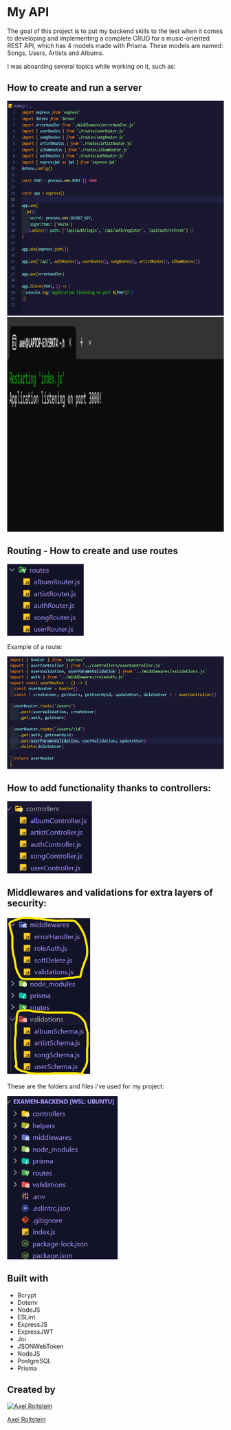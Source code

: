 # My API

The goal of this project is to put my backend skills to the test when it comes to developing and implementing a complete CRUD for a music-oriented REST API, which has 4 models made with Prisma. These models are named: Songs, Users, Artists and Albums.

I was aboarding several topics while working on it, such as:

## How to create and run a server

<img src = "image.png" alt = "Server code" width = "700" height = "500">

<img src = "image-1.png" alt = "Server in console" height = "500">

## Routing - How to create and use routes

<img src = "image-5.png" alt = "Routing files">

Example of a route:

<img src = "image-6.png" alt = "Route example">

## How to add functionality thanks to controllers:

<img src = "image-7.png" alt = "Controller files">

## Middlewares and validations for extra layers of security:

<img src = "image-8.png" alt = "Middleware and validation files">

These are the folders and files i've used for my project:

<img src = "image-4.png" alt = "Folders and files">

## Built with

- Bcrypt
- Dotenv
- NodeJS
- ESLint
- ExpressJS
- ExpressJWT
- Joi
- JSONWebToken
- NodeJS
- PostgreSQL
- Prisma

## Created by

[![Axel Roitstein](https://avatars.githubusercontent.com/u/134340911?v=4)](https://github.com/axelroitstein)

[Axel Roitstein](https://github.com/axelroitstein)








